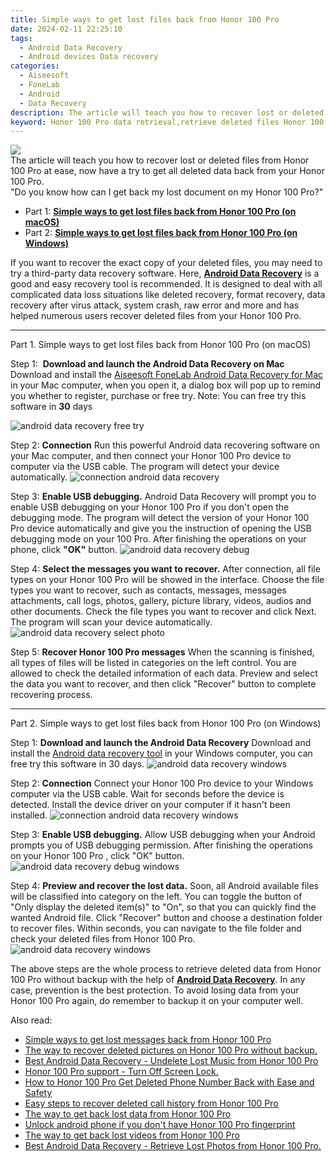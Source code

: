 ```yaml
---
title: Simple ways to get lost files back from Honor 100 Pro
date: 2024-02-11 22:25:10
tags: 
  - Android Data Recovery
  - Android devices Data recovery
categories: 
  - Aiseesoft
  - FoneLab
  - Android
  - Data Recovery
description: The article will teach you how to recover lost or deleted files from Honor 100 Pro at ease, now have a try to get all deleted data back from your Honor 100 Pro.
keyword: Honor 100 Pro data retrieval,retrieve deleted files Honor 100 Pro,undelete data from Honor 100 Pro,recover lost files from Honor 100 Pro,restore deleted data on Honor 100 Pro,Honor 100 Pro files lost,how can i get data back on Honor 100 Pro,Honor 100 Pro deleted data,Honor 100 Pro data recovery software,how to get data back from Honor 100 Pro,get back deleted data from Honor 100 Pro android,recover deleted data 2018 for Honor 100 Pro
---
```


<img src="https://img0mobiles.techidaily.com/images/best-assets/devices/honor/honor-100-pro/5.jpg" class="atpl-imgstyle"  />

<div class="atpl-content atpl-for-fonelab-android recover-data">

<div class="atpl-post-description-part-1">
The article will teach you how to recover lost or deleted files from Honor 100 Pro at ease, now have a try to get all deleted data back from your Honor 100 Pro.
</div>
<div class="atpl-post-device-model-description">

</div>




<div class="atpl-post-description-part-2">
<div class="tpl-content-sub-paragraph-question">
    "Do you know how can I get back my lost document on my Honor 100 Pro?"
</div>
</div>


<ul>
  <li>Part 1: <strong><a href="#p1">Simple ways to get lost files back from Honor 100 Pro (on macOS)</a></strong></li>
  <li>Part 2: <strong><a href="#p2">Simple ways to get lost files back from Honor 100 Pro (on Windows)</a></strong></li>
</ul>


<div class="atpl-post-description-part-3">
<div class="tpl-content-sub-paragraph-normal">
    <p>
        If you want to recover the exact copy of your deleted files, you may need to try a third-party data recovery software. Here, <a href="https://tools.techidaily.com/aiseesoft-android-data-recovery/" target="_blank" rel="noopener"><strong>Android Data Recovery</strong></a> is a good and easy recovery tool is recommended. It is designed to deal with all complicated data loss situations like deleted recovery, format recovery, data recovery after virus attack, system crash, raw error and more and has helped numerous users recover deleted files from your Honor 100 Pro.
    </p>
</div>
</div>


<!-- Part 1 -->
<a id="p1" name="p1" ></a><hr>

<div>
  <span class="atpl-step-part-style">Part 1. Simple ways to get lost files back from Honor 100 Pro (on macOS)</span>
</div>  

<span class="atpl-stepstyle-a"><span>Step 1: </span></span> <strong>Download and launch the Android Data Recovery on Mac</strong>
Download and install the <a href="https://tools.techidaily.com/aiseesoft-android-data-recovery-for-mac/" target="_blank" rel="noopener">Aiseesoft FoneLab Android Data Recovery for Mac</a> in your Mac computer, when you open it, a dialog box will pop up to remind you whether to register, purchase or free try.
Note: You can free try this software in <strong>30</strong> days

<img src="https://tools.techidaily.com/images/apps/aiseesoft/android-data-recovery/mac-free-try.png" class="atpl-imgstyle" alt="android data recovery free try" />

<span class="atpl-stepstyle-a"><span>Step 2: </span></span> <strong>Connection</strong>
Run this powerful Android data recovering software on your Mac computer, and then connect your Honor 100 Pro device to computer via the USB cable. The program will detect your device automatically.
<img src="https://tools.techidaily.com/images/apps/aiseesoft/android-data-recovery/mac-connection-interface.jpg" class="atpl-imgstyle" alt="connection android data recovery" />

<span class="atpl-stepstyle-a"><span>Step 3: </span></span> <strong>Enable USB debugging.</strong>
Android Data Recovery will prompt you to enable USB debugging on your Honor 100 Pro  if you don't open the debugging mode. The program will detect the version of your Honor 100 Pro device automatically and give you the instruction of opening the USB debugging mode on your 100 Pro. After finishing the operations on your phone, click <strong>"OK"</strong> button.
<img src="https://tools.techidaily.com/images/apps/aiseesoft/android-data-recovery/mac-android-usb-debug.jpg"  class="atpl-imgstyle" alt="android data recovery debug" />

<span class="atpl-stepstyle-a"><span>Step 4: </span></span> <strong>Select the messages you want to recover.</strong>
After connection, all file types on your Honor 100 Pro will be showed in the interface. Choose the file types you want to recover, such as contacts, messages, messages attachments, call logs, photos, gallery, picture library, videos, audios and other documents. Check the file types you want to recover and click Next. The program will scan your device automatically.
<img src="https://tools.techidaily.com/images/apps/aiseesoft/android-data-recovery/mac-choose-type-photos.jpg" class="atpl-imgstyle" alt="android data recovery select photo" />

<span class="atpl-stepstyle-a"><span>Step 5: </span></span> <strong>Recover Honor 100 Pro messages</strong>
When the scanning is finished, all types of files will be listed in categories on the left control. You are allowed to check the detailed information of each data. Preview and select the data you want to recover, and then click "Recover" button to complete recovering process.


<a id="p2" name="p2"></a><hr>

<!-- Part 2 -->
<div>
  <span class="atpl-step-part-style">Part 2. Simple ways to get lost files back from Honor 100 Pro (on Windows)</span>
</div>

<span class="atpl-stepstyle-a"><span>Step 1: </span></span> <strong>Download and launch the Android Data Recovery</strong>
Download and install the <a href="https://tools.techidaily.com/aiseesoft-android-data-recovery-for-win/" target="_blank" rel="noopener">Android data recovery tool</a> in your Windows computer, you can free try this software in 30 days.
<img src="https://tools.techidaily.com/images/apps/aiseesoft/android-data-recovery/win-start-interface.png"  class="atpl-imgstyle" alt="android data recovery windows" />

<span class="atpl-stepstyle-a"><span>Step 2: </span></span> <strong>Connection</strong>
Connect your Honor 100 Pro device to your Windows computer via the USB cable. Wait for seconds before the device is detected. Install the device driver on your computer if it hasn't been installed.
<img src="https://tools.techidaily.com/images/apps/aiseesoft/android-data-recovery/win-connection-interface.png" class="atpl-imgstyle" alt="connection android data recovery windows" />

<span class="atpl-stepstyle-a"><span>Step 3: </span></span> <strong>Enable USB debugging.</strong>
Allow USB debugging when your Android prompts you of USB debugging permission. After finishing the operations on your Honor 100 Pro , click "OK" button.
<img src="https://tools.techidaily.com/images/apps/aiseesoft/android-data-recovery/win-android-usb-debug.png" class="atpl-imgstyle" alt="android data recovery debug windows" />

<span class="atpl-stepstyle-a"><span>Step 4: </span></span> <strong>Preview and recover the lost data.</strong>
Soon, all Android available files will be classified into category on the left. You can toggle the button of "Only display the deleted item(s)" to "On", so that you can quickly find the wanted Android file. Click "Recover" button and choose a destination folder to recover files. Within seconds, you can navigate to the file folder and check your deleted files from Honor 100 Pro.
<img src="https://tools.techidaily.com/images/apps/aiseesoft/android-data-recovery/win-recover-photos.png" class="atpl-imgstyle" alt="android data recovery windows" />

<div class="atpl-post-description-part-4">
<div class="tpl-content-sub-paragraph-normal">
    <p>
        The above steps are the whole process to retrieve deleted data from Honor 100 Pro without backup with the help of <a href="https://tools.techidaily.com/aiseesoft-android-data-recovery/" target="_blank" rel="noopener"><strong>Android Data Recovery</strong></a>. In any case, prevention is the best protection. To avoid losing data from your Honor 100 Pro again, do remember to backup it on your computer well.
    </p>
</div>
</div>


<ins class="adsbygoogle"
     style="display:block"
     data-ad-client="ca-pub-7571918770474297"
     data-ad-slot="8358498916"
     data-ad-format="auto"
     data-full-width-responsive="true"></ins>

<span class="atpl-alsoreadstyle">Also read:</span>
<div><ul>
<li><a href="/simple-ways-to-get-lost-messages-back-from-honor-100-pro-by-fonelab-android-recover-messages/" target="_blank" rel="noopener"><u>Simple ways to get lost messages back from Honor 100 Pro</u></a></li>
<li><a href="/the-way-to-recover-deleted-pictures-on-honor-100-pro-without-backup-by-fonelab-android-recover-pictures/" target="_blank" rel="noopener"><u>The way to recover deleted pictures on Honor 100 Pro without backup.</u></a></li>
<li><a href="/best-android-data-recovery-undelete-lost-music-from-honor-100-pro-by-fonelab-android-recover-music/" target="_blank" rel="noopener"><u>Best Android Data Recovery - Undelete Lost Music from Honor 100 Pro</u></a></li>
<li><a href="/honor-100-pro-support-turn-off-screen-lock-by-drfone-android-unlock-android-unlock/" target="_blank" rel="noopener"><u>Honor 100 Pro support - Turn Off Screen Lock.</u></a></li>
<li><a href="/how-to-honor-100-pro-get-deleted-phone-number-back-with-ease-and-safety-by-fonelab-android-recover-contacts/" target="_blank" rel="noopener"><u>How to Honor 100 Pro Get Deleted Phone Number Back with Ease and Safety</u></a></li>
<li><a href="/easy-steps-to-recover-deleted-call-history-from-honor-100-pro-by-fonelab-android-recover-call-logs/" target="_blank" rel="noopener"><u>Easy steps to recover deleted call history from Honor 100 Pro</u></a></li>
<li><a href="/the-way-to-get-back-lost-data-from-honor-100-pro-by-fonelab-android-recover-data/" target="_blank" rel="noopener"><u>The way to get back lost data from Honor 100 Pro</u></a></li>
<li><a href="/unlock-android-phone-if-you-don-t-have-honor-100-pro-fingerprint-by-drfone-android-unlock-android-unlock/" target="_blank" rel="noopener"><u>Unlock android phone if you don't have Honor 100 Pro fingerprint</u></a></li>
<li><a href="/the-way-to-get-back-lost-videos-from-honor-100-pro-by-fonelab-android-recover-video/" target="_blank" rel="noopener"><u>The way to get back lost videos from Honor 100 Pro</u></a></li>
<li><a href="/best-android-data-recovery-retrieve-lost-photos-from-honor-100-pro-by-fonelab-android-recover-photos/" target="_blank" rel="noopener"><u>Best Android Data Recovery - Retrieve Lost Photos from Honor 100 Pro.</u></a></li>
</ul></div>

</div>
